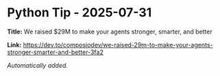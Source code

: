 # Python Tip - 2025-07-31

**Title:** We raised $29M to make your agents stronger, smarter, and better

**Link:** https://dev.to/composiodev/we-raised-29m-to-make-your-agents-stronger-smarter-and-better-3fa2

_Automatically added._
